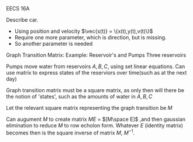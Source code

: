 EECS 16A

Describe car. 
- Using position and velocity
$\vec{s(t)} = \{x(t),y(t),v(t)\}$
- Require one more parameter, which is direction, but is missing.
- So another parameter is needed

Graph Transition Matrix:
Example: Reservoir's and Pumps
Three reservoirs

Pumps move water from reservoirs $A, B, C$, using set linear equations. Can use matrix to express states of the reserviors over time(such as at the next day)

Graph transition matrix must be a square matrix, as only then will there be the notion of 'states', such as the amounts of water in $A,B,C$

Let the relevant square matrix representing the graph transition be $M$ 

Can augument $M$ to create matrix $ME$ = $[M\space E]$   ,and then gaussian elimination to reduce $M$ to row echolon form. Whatever $E$ (identity matrix) becomes then is the square inverse of matrix $M$, $M^{-1}$. 



